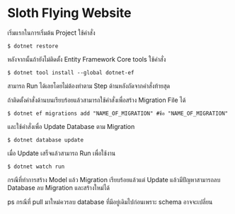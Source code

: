 # Sloth Flying Website

เริ่มแรกในการเริ่มต้น Project ใช้คำสั่ง
```console
$ dotnet restore
```

หลังจากนั้นถ้ายังไม่ติดตั้ง Entity Framework Core tools ใช้คำสั่ง
```shell
$ dotnet tool install --global dotnet-ef
```

สามารถ Run ได้เลยโดยไม่ต้องทำตาม Step ด้านหลังถัดจากคำสั่งท้ายสุด

ถ้าติดตั้งคำสั่งด้านบนเรียบร้อยแล้วสามารถใช้คำสั่งเพื่อสร้าง Migration File ได้
```shell
$ dotnet ef migrations add "NAME_OF_MIGRATION" #ชื่อ "NAME_OF_MIGRATION"
```

และใช้คำสั่งเพื่อ Update Database ตาม Migration
```shell
$ dotnet database update
```

เมื่อ Update เสร็จแล้วสามารถ Run เพื่อใช้งาน
```shell
$ dotnet watch run
```

กรณีที่ทำการสร้าง Model แล้ว Migration เรียบร้อยแล้วแต่ Update แล้วมีปัญหาสามารถลบ Database ลบ Migration และสร้างใหม่ได้

ps กรณีที่ pull มาใหม่ควรลบ database ที่มีอยู่เดิมไปก่อนเพราะ schema อาจจะเปลี่ยน
